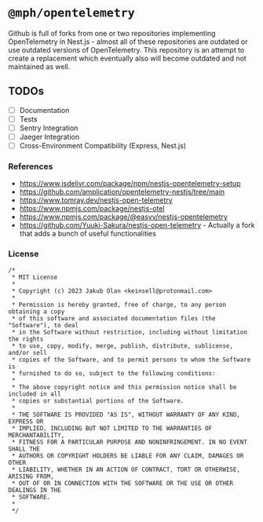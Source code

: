 # `@mph/opentelemetry`

Github is full of forks from one or two repositories implementing OpenTelemetry
in Nest.js - almost all of these
repositories are outdated or use outdated versions of OpenTelemetry. This
repository is an attempt to create a
replacement which eventually also will become outdated and not maintained as
well.

## TODOs

- [ ] Documentation
- [ ] Tests
- [ ] Sentry Integration
- [ ] Jaeger Integration
- [ ] Cross-Environment Compatibility (Express, Nest.js)

### References

- https://www.jsdelivr.com/package/npm/nestjs-opentelemetry-setup
- https://github.com/amplication/opentelemetry-nestjs/tree/main
- https://www.tomray.dev/nestjs-open-telemetry
- https://www.npmjs.com/package/nestjs-otel
- https://www.npmjs.com/package/@easyv/nestjs-opentelemetry
- https://github.com/Yuuki-Sakura/nestjs-open-telemetry - Actually a fork that
  adds a bunch of useful functionalities

### License

```
/*
 * MIT License
 *
 * Copyright (c) 2023 Jakub Olan <keinsell@protonmail.com>
 *
 * Permission is hereby granted, free of charge, to any person obtaining a copy
 * of this software and associated documentation files (the "Software"), to deal
 * in the Software without restriction, including without limitation the rights
 * to use, copy, modify, merge, publish, distribute, sublicense, and/or sell
 * copies of the Software, and to permit persons to whom the Software is
 * furnished to do so, subject to the following conditions:
 *
 * The above copyright notice and this permission notice shall be included in all
 * copies or substantial portions of the Software.
 *
 * THE SOFTWARE IS PROVIDED "AS IS", WITHOUT WARRANTY OF ANY KIND, EXPRESS OR
 * IMPLIED, INCLUDING BUT NOT LIMITED TO THE WARRANTIES OF MERCHANTABILITY,
 * FITNESS FOR A PARTICULAR PURPOSE AND NONINFRINGEMENT. IN NO EVENT SHALL THE
 * AUTHORS OR COPYRIGHT HOLDERS BE LIABLE FOR ANY CLAIM, DAMAGES OR OTHER
 * LIABILITY, WHETHER IN AN ACTION OF CONTRACT, TORT OR OTHERWISE, ARISING FROM,
 * OUT OF OR IN CONNECTION WITH THE SOFTWARE OR THE USE OR OTHER DEALINGS IN THE
 * SOFTWARE.
 *
 */
```